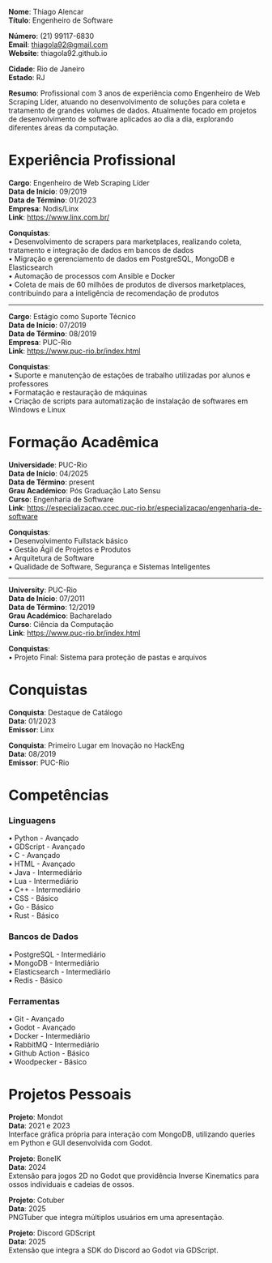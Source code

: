**Nome**: Thiago Alencar  
**Título**: Engenheiro de Software  

**Número**: (21) 99117-6830  
**Email**: thiagola92@gmail.com  
**Website**: thiagola92.github.io  

**Cidade**: Rio de Janeiro  
**Estado**: RJ  

**Resumo**: Profissional com 3 anos de experiência como Engenheiro de Web Scraping Líder, atuando no desenvolvimento de soluções para coleta e tratamento de grandes volumes de dados. Atualmente focado em projetos de desenvolvimento de software aplicados ao dia a dia, explorando diferentes áreas da computação.  

# Experiência Profissional

**Cargo**: Engenheiro de Web Scraping Líder  
**Data de Início**: 09/2019  
**Data de Término**: 01/2023  
**Empresa**: Nodis/Linx  
**Link**: https://www.linx.com.br/  

**Conquistas**:  
• Desenvolvimento de scrapers para marketplaces, realizando coleta, tratamento e integração de dados em bancos de dados  
• Migração e gerenciamento de dados em PostgreSQL, MongoDB e Elasticsearch  
• Automação de processos com Ansible e Docker  
• Coleta de mais de 60 milhões de produtos de diversos marketplaces, contribuindo para a inteligência de recomendação de produtos  

---

**Cargo**: Estágio como Suporte Técnico  
**Data de Início**: 07/2019  
**Data de Término**: 08/2019  
**Empresa**: PUC-Rio  
**Link**: https://www.puc-rio.br/index.html  

**Conquistas**:  
• Suporte e manutenção de estações de trabalho utilizadas por alunos e professores  
• Formatação e restauração de máquinas  
• Criação de scripts para automatização de instalação de softwares em Windows e Linux  

# Formação Acadêmica

**Universidade**: PUC-Rio  
**Data de Início**: 04/2025  
**Data de Término**: present  
**Grau Académico**: Pós Graduação Lato Sensu  
**Curso**: Engenharia de Software  
**Link**: https://especializacao.ccec.puc-rio.br/especializacao/engenharia-de-software  

**Conquistas**:  
• Desenvolvimento Fullstack básico  
• Gestão Ágil de Projetos e Produtos  
• Arquitetura de Software  
• Qualidade de Software, Segurança e Sistemas Inteligentes  

---

**University**: PUC-Rio  
**Data de Início**: 07/2011  
**Data de Término**: 12/2019  
**Grau Académico**: Bacharelado  
**Curso**: Ciência da Computação  
**Link**: https://www.puc-rio.br/index.html  

**Conquistas**:  
• Projeto Final: Sistema para proteção de pastas e arquivos  

# Conquistas

**Conquista**: Destaque de Catálogo  
**Data**: 01/2023  
**Emissor**: Linx  

**Conquista**: Primeiro Lugar em Inovação no HackEng  
**Data**: 08/2019  
**Emissor**: PUC-Rio  

# Competências

### Linguagens

• Python - Avançado  
• GDScript - Avançado  
• C - Avançado  
• HTML - Avançado  
• Java - Intermediário  
• Lua - Intermediário  
• C++ - Intermediário  
• CSS - Básico  
• Go - Básico  
• Rust - Básico  

### Bancos de Dados

• PostgreSQL - Intermediário  
• MongoDB - Intermediário  
• Elasticsearch - Intermediário  
• Redis - Básico  

### Ferramentas
• Git - Avançado  
• Godot - Avançado  
• Docker - Intermediário  
• RabbitMQ - Intermediário  
• Github Action - Básico  
• Woodpecker - Básico  

# Projetos Pessoais

**Projeto**: Mondot  
**Data**: 2021 e 2023  
Interface gráfica própria para interação com MongoDB, utilizando queries em Python e GUI desenvolvida com Godot.  

**Projeto**: BoneIK  
**Data**: 2024  
Extensão para jogos 2D no Godot que providência Inverse Kinematics para ossos individuais e cadeias de ossos.  

**Projeto**: Cotuber  
**Data**: 2025  
PNGTuber que integra múltiplos usuários em uma apresentação.  

**Projeto**: Discord GDScript  
**Data**: 2025  
Extensão que integra a SDK do Discord ao Godot via GDScript.  
